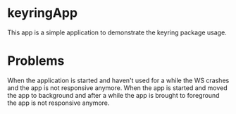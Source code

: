 # keyringApp

This app is a simple application to demonstrate the keyring package usage.

# Problems

When the application is started and haven't used for a while the WS crashes and the app is not responsive anymore.
When the app is started and moved the app to background and after a while the app is brought to foreground the app is not responsive anymore.
